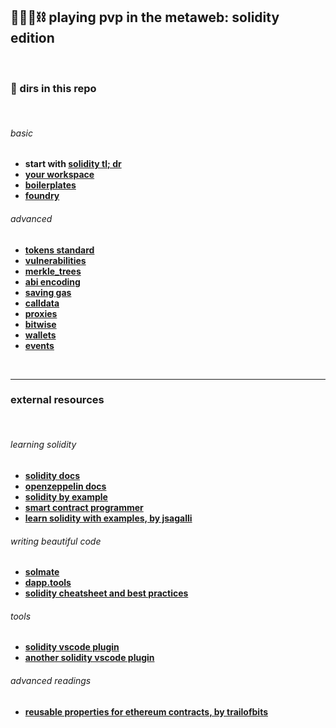## 🥷🏻🛵⛓️ playing pvp in the metaweb: solidity edition


<br>


### 🧰 dirs in this repo

<br>

###### basic

* **start with [solidity tl; dr](solidity_tldr.md)**
* **[your workspace](basic_knowledge/workspace)**
* **[boilerplates](basic_knowledge/boilerplates)**
* **[foundry](basic_knowledge/foundry)**

###### advanced

* **[tokens standard](advanced_knowledge/token_standards)**
* **[vulnerabilities](https://github.com/go-outside-labs/blockchain-auditing/tree/main/advanced_expert/vulnerabilities)**
* **[merkle_trees](advanced_knowledge/merkle_trees)**
* **[abi encoding](advanced_knowledge/abi_encoding)**
* **[saving gas](advanced_knowledge/saving_gas)**
* **[calldata](advanced_knowledge/calldata)**
* **[proxies](advanced_knowledge/proxies)**
* **[bitwise](advanced_knowledge/bitwise)**
* **[wallets](advanced_knowledge/wallets)**
* **[events](advanced_knowledge/events)**



  
<br>

---

### external resources

<br>

###### learning solidity

* **[solidity docs](https://docs.soliditylang.org/en/v0.8.12/)**
* **[openzeppelin docs](https://docs.openzeppelin.com/)**
* **[solidity by example](https://solidity-by-example.org/)**
* **[smart contract programmer](https://www.youtube.com/channel/UCJWh7F3AFyQ_x01VKzr9eyA)**
* **[learn solidity with examples, by jsagalli](https://github.com/James-Sangalli/learn-solidity-with-examples)**



###### writing beautiful code

* **[solmate](https://github.com/transmissions11/solmate/)**
* **[dapp.tools](https://dapp.tools/)**
* **[solidity cheatsheet and best practices](https://github.com/manojpramesh/solidity-cheatsheet)**


###### tools

* **[solidity vscode plugin](https://marketplace.visualstudio.com/items?itemName=tintinweb.solidity-visual-auditor)**
* **[another solidity vscode plugin](https://marketplace.visualstudio.com/items?itemName=JuanBlanco.solidity)**


###### advanced readings

* **[reusable properties for ethereum contracts, by trailofbits](https://blog.trailofbits.com/2023/02/27/reusable-properties-ethereum-contracts-echidna/)**

